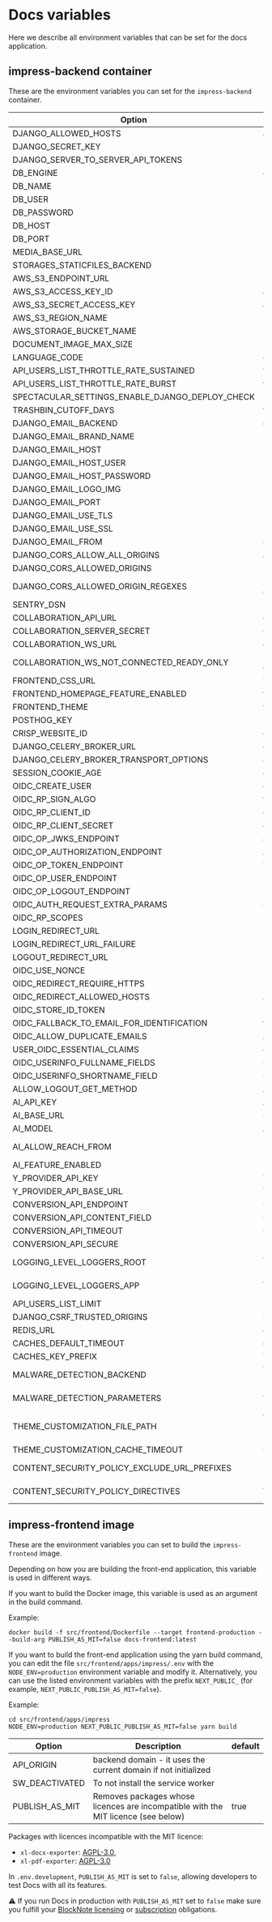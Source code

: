 # Docs variables

Here we describe all environment variables that can be set for the docs application.

## impress-backend container

These are the environment variables you can set for the `impress-backend` container.

| Option                                          | Description                                                                                   | default                                                 |
| ----------------------------------------------- | --------------------------------------------------------------------------------------------- | ------------------------------------------------------- |
| DJANGO_ALLOWED_HOSTS                            | allowed hosts                                                                                 | []                                                      |
| DJANGO_SECRET_KEY                               | secret key                                                                                    |                                                         |
| DJANGO_SERVER_TO_SERVER_API_TOKENS              |                                                                                               | []                                                      |
| DB_ENGINE                                       | engine to use for database connections                                                        | django.db.backends.postgresql_psycopg2                  |
| DB_NAME                                         | name of the database                                                                          | impress                                                 |
| DB_USER                                         | user to authenticate with                                                                     | dinum                                                   |
| DB_PASSWORD                                     | password to authenticate with                                                                 | pass                                                    |
| DB_HOST                                         | host of the database                                                                          | localhost                                               |
| DB_PORT                                         | port of the database                                                                          | 5432                                                    |
| MEDIA_BASE_URL                                  |                                                                                               |                                                         |
| STORAGES_STATICFILES_BACKEND                    |                                                                                               | whitenoise.storage.CompressedManifestStaticFilesStorage |
| AWS_S3_ENDPOINT_URL                             | S3 endpoint                                                                                   |                                                         |
| AWS_S3_ACCESS_KEY_ID                            | access id for s3 endpoint                                                                     |                                                         |
| AWS_S3_SECRET_ACCESS_KEY                        | access key for s3 endpoint                                                                    |                                                         |
| AWS_S3_REGION_NAME                              | region name for s3 endpoint                                                                   |                                                         |
| AWS_STORAGE_BUCKET_NAME                         | bucket name for s3 endpoint                                                                   | impress-media-storage                                   |
| DOCUMENT_IMAGE_MAX_SIZE                         | maximum size of document in bytes                                                             | 10485760                                                |
| LANGUAGE_CODE                                   | default language                                                                              | en-us                                                   |
| API_USERS_LIST_THROTTLE_RATE_SUSTAINED          | throttle rate for api                                                                         | 180/hour                                                |
| API_USERS_LIST_THROTTLE_RATE_BURST              | throttle rate for api on burst                                                                | 30/minute                                               |
| SPECTACULAR_SETTINGS_ENABLE_DJANGO_DEPLOY_CHECK |                                                                                               | false                                                   |
| TRASHBIN_CUTOFF_DAYS                            | trashbin cutoff                                                                               | 30                                                      |
| DJANGO_EMAIL_BACKEND                            | email backend library                                                                         | django.core.mail.backends.smtp.EmailBackend             |
| DJANGO_EMAIL_BRAND_NAME                         | brand name for email                                                                          |                                                         |
| DJANGO_EMAIL_HOST                               | host name of email                                                                            |                                                         |
| DJANGO_EMAIL_HOST_USER                          | user to authenticate with on the email host                                                   |                                                         |
| DJANGO_EMAIL_HOST_PASSWORD                      | password to authenticate with on the email host                                               |                                                         |
| DJANGO_EMAIL_LOGO_IMG                           | logo for the email                                                                            |                                                         |
| DJANGO_EMAIL_PORT                               | port used to connect to email host                                                            |                                                         |
| DJANGO_EMAIL_USE_TLS                            | use tls for email host connection                                                             | false                                                   |
| DJANGO_EMAIL_USE_SSL                            | use sstl for email host connection                                                            | false                                                   |
| DJANGO_EMAIL_FROM                               | email address used as sender                                                                  | from@example.com                                        |
| DJANGO_CORS_ALLOW_ALL_ORIGINS                   | allow all CORS origins                                                                        | false                                                    |
| DJANGO_CORS_ALLOWED_ORIGINS                     | list of origins allowed for CORS                                                              | []                                                      |
| DJANGO_CORS_ALLOWED_ORIGIN_REGEXES              | list of origins allowed for CORS using regulair expressions                                   | []                                                      |
| SENTRY_DSN                                      | sentry host                                                                                   |                                                         |
| COLLABORATION_API_URL                           | collaboration api host                                                                        |                                                         |
| COLLABORATION_SERVER_SECRET                     | collaboration api secret                                                                      |                                                         |
| COLLABORATION_WS_URL                            | collaboration websocket url                                                                   |                                                         |
| COLLABORATION_WS_NOT_CONNECTED_READY_ONLY           | Users not connected to the collaboration server cannot edit                                   | false                                                   |
| FRONTEND_CSS_URL                                | To add a external css file to the app                                                         |                                                         |
| FRONTEND_HOMEPAGE_FEATURE_ENABLED               | frontend feature flag to display the homepage                                                 | false                                                   |
| FRONTEND_THEME                                  | frontend theme to use                                                                         |                                                         |
| POSTHOG_KEY                                     | posthog key for analytics                                                                     |                                                         |
| CRISP_WEBSITE_ID                                | crisp website id for support                                                                  |                                                         |
| DJANGO_CELERY_BROKER_URL                        | celery broker url                                                                             | redis://redis:6379/0                                    |
| DJANGO_CELERY_BROKER_TRANSPORT_OPTIONS          | celery broker transport options                                                               | {}                                                      |
| SESSION_COOKIE_AGE                              | duration of the cookie session                                                                | 60*60*12                                                |
| OIDC_CREATE_USER                                | create used on OIDC                                                                           | false                                                   |
| OIDC_RP_SIGN_ALGO                               | verification algorithm used OIDC tokens                                                       | RS256                                                   |
| OIDC_RP_CLIENT_ID                               | client id used for OIDC                                                                       | impress                                                 |
| OIDC_RP_CLIENT_SECRET                           | client secret used for OIDC                                                                   |                                                         |
| OIDC_OP_JWKS_ENDPOINT                           | JWKS endpoint for OIDC                                                                        |                                                         |
| OIDC_OP_AUTHORIZATION_ENDPOINT                  | Authorization endpoint for OIDC                                                               |                                                         |
| OIDC_OP_TOKEN_ENDPOINT                          | Token endpoint for OIDC                                                                       |                                                         |
| OIDC_OP_USER_ENDPOINT                           | User endpoint for OIDC                                                                        |                                                         |
| OIDC_OP_LOGOUT_ENDPOINT                         | Logout endpoint for OIDC                                                                      |                                                         |
| OIDC_AUTH_REQUEST_EXTRA_PARAMS                  | OIDC extra auth parameters                                                                    | {}                                                      |
| OIDC_RP_SCOPES                                  | scopes requested for OIDC                                                                     | openid email                                            |
| LOGIN_REDIRECT_URL                              | login redirect url                                                                            |                                                         |
| LOGIN_REDIRECT_URL_FAILURE                      | login redirect url on failure                                                                 |                                                         |
| LOGOUT_REDIRECT_URL                             | logout redirect url                                                                           |                                                         |
| OIDC_USE_NONCE                                  | use nonce for OIDC                                                                            | true                                                    |
| OIDC_REDIRECT_REQUIRE_HTTPS                     | Require https for OIDC redirect url                                                           | false                                                   |
| OIDC_REDIRECT_ALLOWED_HOSTS                     | Allowed hosts for OIDC redirect url                                                           | []                                                      |
| OIDC_STORE_ID_TOKEN                             | Store OIDC token                                                                              | true                                                    |
| OIDC_FALLBACK_TO_EMAIL_FOR_IDENTIFICATION       | faillback to email for identification                                                         | true                                                    |
| OIDC_ALLOW_DUPLICATE_EMAILS                     | Allow duplicate emails                                                                        | false                                                   |
| USER_OIDC_ESSENTIAL_CLAIMS                      | essential claims in OIDC token                                                                | []                                                      |
| OIDC_USERINFO_FULLNAME_FIELDS                   | OIDC token claims to create full name                                                         | ["first_name", "last_name"]                             |
| OIDC_USERINFO_SHORTNAME_FIELD                   | OIDC token claims to create shortname                                                         | first_name                                              |
| ALLOW_LOGOUT_GET_METHOD                         | Allow get logout method                                                                       | true                                                    |
| AI_API_KEY                                      | AI key to be used for AI Base url                                                             |                                                         |
| AI_BASE_URL                                     | OpenAI compatible AI base url                                                                 |                                                         |
| AI_MODEL                                        | AI Model to use                                                                               |                                                         |
| AI_ALLOW_REACH_FROM                             | Users that can use AI must be this level. options are "public", "authenticated", "restricted" | authenticated                                           |
| AI_FEATURE_ENABLED                              | Enable AI options                                                                             | false                                                   |
| Y_PROVIDER_API_KEY                              | Y provider API key                                                                            |                                                         |
| Y_PROVIDER_API_BASE_URL                         | Y Provider url                                                                                |                                                         |
| CONVERSION_API_ENDPOINT                         | Conversion API endpoint                                                                       | convert-markdown                                        |
| CONVERSION_API_CONTENT_FIELD                    | Conversion api content field                                                                  | content                                                 |
| CONVERSION_API_TIMEOUT                          | Conversion api timeout                                                                        | 30                                                      |
| CONVERSION_API_SECURE                           | Require secure conversion api                                                                 | false                                                   |
| LOGGING_LEVEL_LOGGERS_ROOT                      | default logging level. options are "DEBUG", "INFO", "WARN", "ERROR", "CRITICAL"               | INFO                                                    |
| LOGGING_LEVEL_LOGGERS_APP                       | application logging level. options are "DEBUG", "INFO", "WARN", "ERROR", "CRITICAL"           | INFO                                                    |
| API_USERS_LIST_LIMIT                            | Limit on API users                                                                            | 5                                                       |
| DJANGO_CSRF_TRUSTED_ORIGINS                     | CSRF trusted origins                                                                          | []                                                      |
| REDIS_URL                                       | cache url                                                                                     | redis://redis:6379/1                                    |
| CACHES_DEFAULT_TIMEOUT                          | cache default timeout                                                                         | 30                                                      |
| CACHES_KEY_PREFIX                               | The prefix used to every cache keys.                                                          | docs                                                    |
| MALWARE_DETECTION_BACKEND                       | The malware detection backend use from the django-lasuite package                             | lasuite.malware_detection.backends.dummy.DummyBackend           |
| MALWARE_DETECTION_PARAMETERS                    | A dict containing all the parameters to initiate the malware detection backend                | {"callback_path": "core.malware_detection.malware_detection_callback",} |
| THEME_CUSTOMIZATION_FILE_PATH                   | full path to the file customizing the theme. An example is provided in src/backend/impress/configuration/theme/default.json | BASE_DIR/impress/configuration/theme/default.json       |
| THEME_CUSTOMIZATION_CACHE_TIMEOUT               | Cache duration for the customization settings                                                  | 86400                                                   |
| CONTENT_SECURITY_POLICY_EXCLUDE_URL_PREFIXES    | Url with this prefix will not have the header Content-Security-Policy included                |                                                         |
| CONTENT_SECURITY_POLICY_DIRECTIVES              | A dict of directives set in the Content-Security-Policy header                                | All directives are set to 'none'                        |

## impress-frontend image

These are the environment variables you can set to build the `impress-frontend` image.

Depending on how you are building the front-end application, this variable is used in different ways.

If you want to build the Docker image, this variable is used as an argument in the build command.

Example:

```
docker build -f src/frontend/Dockerfile --target frontend-production --build-arg PUBLISH_AS_MIT=false docs-frontend:latest
``` 

If you want to build the front-end application using the yarn build command, you can edit the file `src/frontend/apps/impress/.env` with the `NODE_ENV=production` environment variable and modify it. Alternatively, you can use the listed environment variables with the prefix `NEXT_PUBLIC_` (for example, `NEXT_PUBLIC_PUBLISH_AS_MIT=false`).

Example:

```
cd src/frontend/apps/impress
NODE_ENV=production NEXT_PUBLIC_PUBLISH_AS_MIT=false yarn build
```

| Option                                          | Description                                                                                   | default                                                 |
| ----------------------------------------------- | --------------------------------------------------------------------------------------------- | ------------------------------------------------------- |
| API_ORIGIN                                      | backend domain - it uses the current domain if not initialized                                |                                                         |
| SW_DEACTIVATED                                  | To not install the service worker                                                             |                                                         |
| PUBLISH_AS_MIT                                  | Removes packages whose licences are incompatible with the MIT licence (see  below)                                               | true                                                    |

Packages with licences incompatible with the MIT licence:
* `xl-docx-exporter`: [AGPL-3.0](https://github.com/TypeCellOS/BlockNote/blob/main/packages/xl-docx-exporter/LICENSE), 
* `xl-pdf-exporter`: [AGPL-3.0](https://github.com/TypeCellOS/BlockNote/blob/main/packages/xl-pdf-exporter/LICENSE) 

In `.env.development`, `PUBLISH_AS_MIT` is set to `false`, allowing developers to test Docs with all its features.

⚠️ If you run Docs in production with `PUBLISH_AS_MIT` set to `false` make sure you fulfill your [BlockNote licensing](https://github.com/TypeCellOS/BlockNote/blob/main/packages/xl-pdf-exporter/LICENSE) or [subscription](https://www.blocknotejs.org/about#partner-with-us) obligations.

